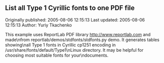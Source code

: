 ## List all Type 1 Cyrillic fonts to one PDF file

Originally published: 2005-08-06 12:15:13
Last updated: 2005-08-06 12:15:13
Author: Yuriy Tkachenko

This example uses ReportLab PDF library <http://www.reportlab.com> and made\nfrom reportlab/demos/stdfonts/stdfonts.py demo. It generates tables showing\nall Type 1 fonts in Cyrillic cp1251 encoding in /usr/share/fonts/default/Type1\nLinux directory. It may be helpful for choosing most suitable fonts for your\ndocuments.